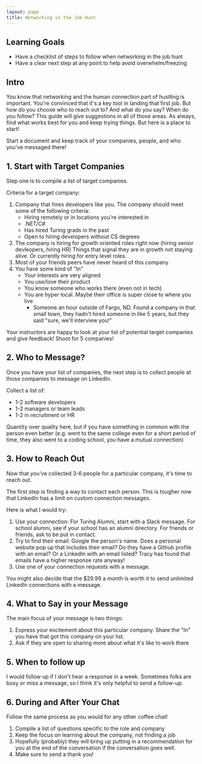 ```yaml
---
layout: page
title: Networking in the Job Hunt
---
```


## Learning Goals
* Have a checklist of steps to follow when networking in the job hunt
* Have a clear next step at any point to help avoid overwhelm/freezing

## Intro

You know that networking and the human connection part of hustling is important. You're convinced that it's a key tool in landing that first job. But how do you choose who to reach out to? And what do you say? When do you follow? This guide will give suggestions in all of those areas. As always, find what works best for you and keep trying things. But here is a place to start!

Start a document and keep track of your companies, people, and who you've messaged there!

## 1. Start with Target Companies

Step one is to compile a list of target companies. 

Criteria for a target company:
1. Company that hires developers like you. The company should meet some of the following criteria:
    * Hiring remotely or in locations you're interested in
    * .NET/C#
    * Has hired Turing grads in the past
    * Open to hiring developers without CS degrees
1. The company is hiring for growth oriented roles right now (hiring senior devleopers, hiring HR) Things that signal they are in growth not staying alive. Or currently hiring for entry level roles.
1. Most of your friends peers have never heard of this company
1. You have some kind of "In"
    * Your interests are very aligned
    * You use/love their product
    * You know someone who works there (even not in tech)
    * You are hyper local. Maybe their office is super close to where you live
        *  Someone an hour outside of Fargo, ND. Found a company in that small town, they hadn't hired someone in like 5 years, but they said "sure, we'll interview you!"

Your instructors are happy to look at your list of potential target companies and give feedback! Shoot for 5 companies!

## 2. Who to Message?

Once you have your list of companies, the next step is to collect people at those companies to message on LinkedIn.

Collect a list of:
* 1-2 software developers
* 1-2 managers or team leads
* 1-2 in recruitment or HR

Quantity over quality here, but if you have something in common with the person even better (e.g. went to the same college even for a short period of time, they also went to a coding school, you have a mutual connection)

## 3. How to Reach Out

Now that you've collected 3-6 people for a particular company, it's time to reach out.

The first step is finding a way to contact each person. This is tougher now that LinkedIn has a limit on custom connection messages.

Here is what I would try:
1. Use your connection: For Turing Alumni, start with a Slack message. For school alumni, see if your school has an alumni directory. For friends or friends, ask to be put in contact.
1. Try to find their email: Google the person's name. Does a personal website pop up that includes their email? Do they have a Github profile with an email? Or a LinkedIn with an email listed? Tracy has found that emails have a higher response rate anyway!
1. Use one of your connection requests with a message.

You might also decide that the $29.99 a month is worth it to send unlimited LinkedIn connections with a message.

## 4. What to Say in your Message

The main focus of your message is two things:
1. Express your excitement about this particular company. Share the "In" you have that got this company on your list.
2. Ask if they are open to sharing more about what it's like to work there

## 5. When to follow up

I would follow up if I don't hear a response in a week. Sometimes folks are busy or miss a message, so I think it's only helpful to send a follow-up.


## 6. During and After Your Chat

Follow the same process as you would for any other coffee chat!

1. Compile a list of questions specific to the role and company
2. Keep the focus on learning about the company, not finding a job
3. Hopefully (probably) they will bring up putting in a recommendation for you at the end of the conversation if the conversation goes well.
4. Make sure to send a thank you!
